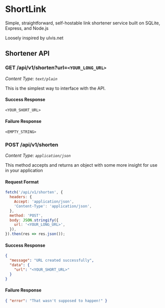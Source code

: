 # ShortLink

Simple, straightforward, self-hostable link shortener service built on SQLite, Express, and Node.js

Loosely inspired by ulvis.net

## Shortener API

### GET /api/v1/shorten?url=`<YOUR_LONG_URL>`

_Content Type: `text/plain`_

This is the simplest way to interface with the API.

#### Success Response

```txt
<YOUR_SHORT_URL>
```

#### Failure Response

```txt
<EMPTY_STRING>
```

### POST /api/v1/shorten

_Content Type: `application/json`_

This method accepts and returns an object with some more insight for use in your application

#### Request Format

```js
fetch('/api/v1/shorten', {
  headers: {
    Accept: 'application/json',
    'Content-Type': 'application/json',
  },
  method: 'POST',
  body: JSON.stringify({
    url: '<YOUR_LONG_URL>',
  }),
}).then(res => res.json());
```

#### Success Response

```json
{
  "message": "URL created successfully",
  "data": {
    "url": "<YOUR_SHORT_URL>"
  }
}
```

#### Failure Response

```json
{ "error": "That wasn't supposed to happen!" }
```

<!-- TODO:
    Implement graceful shutdowns where db is manually closed before releasing the process
    Server-side templating instead of static index (pug?)
    Rate Limiting w/ express-rate-limit or express-slow-down
-->
